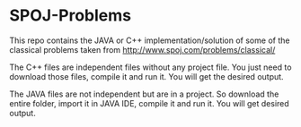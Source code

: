 SPOJ-Problems
=============

This repo contains the JAVA or C++ implementation/solution of some of the classical problems taken from http://www.spoj.com/problems/classical/

The C++ files are independent files without any project file. You just need to download those files, compile it and run it.
You will get the desired output.

The JAVA files are not independent but are in a project. So download the entire folder, import it in JAVA IDE, compile it
and run it. You will get desired output.
